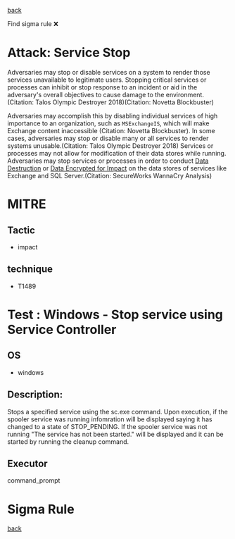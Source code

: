 
[back](../index.md)

Find sigma rule :x: 

# Attack: Service Stop 

Adversaries may stop or disable services on a system to render those services unavailable to legitimate users. Stopping critical services or processes can inhibit or stop response to an incident or aid in the adversary's overall objectives to cause damage to the environment.(Citation: Talos Olympic Destroyer 2018)(Citation: Novetta Blockbuster) 

Adversaries may accomplish this by disabling individual services of high importance to an organization, such as <code>MSExchangeIS</code>, which will make Exchange content inaccessible (Citation: Novetta Blockbuster). In some cases, adversaries may stop or disable many or all services to render systems unusable.(Citation: Talos Olympic Destroyer 2018) Services or processes may not allow for modification of their data stores while running. Adversaries may stop services or processes in order to conduct [Data Destruction](https://attack.mitre.org/techniques/T1485) or [Data Encrypted for Impact](https://attack.mitre.org/techniques/T1486) on the data stores of services like Exchange and SQL Server.(Citation: SecureWorks WannaCry Analysis)

# MITRE
## Tactic
  - impact


## technique
  - T1489


# Test : Windows - Stop service using Service Controller
## OS
  - windows


## Description:
Stops a specified service using the sc.exe command. Upon execution, if the spooler service was running infomration will be displayed saying
it has changed to a state of STOP_PENDING. If the spooler service was not running "The service has not been started." will be displayed and it can be
started by running the cleanup command.


## Executor
command_prompt

# Sigma Rule


[back](../index.md)
